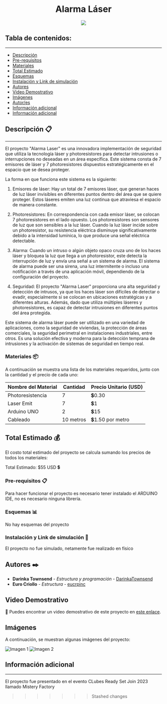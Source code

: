 
<h1 align="center"> Alarma Láser </h1>
<p align="center"><img src="https://www.webdevelopersnotes.com/wp-content/uploads/create-a-simple-home-page.png"/></p> 

## Tabla de contenidos:
---

- [Descripción](#Descripción)
- [Pre-requisitos](#Pre-requisitos)
- [Materiales](#Materiales)
- [Total Estimado](#Total-Estimado)
- [Esquemas](#Esquemas)
- [Instalación y Link de simulación](#Instalación-y-Link-de-simulación)
- [Autores](#Autores)
- [Video Demostrativo](#Video-Demostrativo)
- [Imágenes](#Imágenes)
- [Autor/es](#autores)
- [Información adicional](#información-adicional)
- [Información adicional](#Información-adicional)

## Descripción 📋
---
El proyecto "Alarma Laser" es una innovadora implementación de seguridad que utiliza la tecnología láser y photoresistores para detectar intrusiones o interrupciones no deseadas en un área específica. Este sistema consta de 7 emisores de láser y 7 photoresistores dispuestos estratégicamente en el espacio que se desea proteger.

La forma en que funciona este sistema es la siguiente:

1. Emisores de láser: Hay un total de 7 emisores láser, que generan haces de luz láser invisibles en diferentes puntos dentro del área que se quiere proteger. Estos láseres emiten una luz continua que atraviesa el espacio de manera constante.

2. Photoresistores: En correspondencia con cada emisor láser, se colocan 7 photoresistores en el lado opuesto. Los photoresistores son sensores de luz que son sensibles a la luz láser. Cuando la luz láser incide sobre un photoresistor, su resistencia eléctrica disminuye significativamente debido a la intensidad lumínica, lo que produce una señal eléctrica detectable.

3. Alarma: Cuando un intruso o algún objeto opaco cruza uno de los haces láser y bloquea la luz que llega a un photoresistor, este detecta la interrupción de luz y envía una señal a un sistema de alarma. El sistema de alarma puede ser una sirena, una luz intermitente o incluso una notificación a través de una aplicación móvil, dependiendo de la configuración del proyecto.

4. Seguridad: El proyecto "Alarma Laser" proporciona una alta seguridad y detección de intrusos, ya que los haces láser son difíciles de detectar o evadir, especialmente si se colocan en ubicaciones estratégicas y a diferentes alturas. Además, dado que utiliza múltiples láseres y photoresistores, es capaz de detectar intrusiones en diferentes puntos del área protegida.

Este sistema de alarma láser puede ser utilizado en una variedad de aplicaciones, como la seguridad de viviendas, la protección de áreas comerciales, la seguridad perimetral en instalaciones industriales, entre otros. Es una solución efectiva y moderna para la detección temprana de intrusiones y la activación de sistemas de seguridad en tiempo real.

### Materiales 📦

A continuación se muestra una lista de los materiales requeridos, junto con la cantidad y el precio de cada uno:

  Nombre del Material  | Cantidad  | Precio Unitario (USD)  
|----------------------|-----------|-------------------------
| Photoresistencia     | 7         | 💲0.30                 |
| Laser Emit           | 7         | 💲1                    |
| Arduino UNO          | 2         | 💲15                   |
| Cableado             | 10 metros | 💲1.50 por metro       |



## Total Estimado 💰

El costo total estimado del proyecto se calcula sumando los precios de todos los materiales:

Total Estimado: $55 USD 💲

### Pre-requisitos 📋

Para hacer funcionar el proyecto es necesario tener instalado el ARDUINO IDE, no es necesario ninguna librería.


### Esquemas 📊

No hay esquemas del proyecto

### Instalación y Link de simulación 🔧

El proyecto no fue simulado, netamente fue realizado en físico



## Autores ✒️


* **Darinka Townsend** - *Estructura y programación* - [DarinkaTownsend](https://github.com/DarinkaTownsend)
* **Euro Criollo** - *Estructura* - [eucrpinc](https://github.com/eucrpinc)


## Video Demostrativo
<!-- "Deben subir un video del funcionamiento a esta carpeta con el nombre de su proyecto:

https://espolec-my.sharepoint.com/:f:/g/personal/phycom_espol_edu_ec/Ev_QF9sXrLdOnNa4bQGy1gUBHgFZhHeYxoOzzLBM-buHsg?e=SjMYeL

No olvidar decirle a su mentor que ya fue subido el video para que el Dep.Proyectos pueda agregar el link en esta sección
"-->
🎥 Puedes encontrar un video demostrativo de este proyecto en [este enlace](url_del_video).

## Imágenes

A continuación, se muestran algunas imágenes del proyecto:

![Imagen 1](url_de_la_imagen_1.png)
![Imagen 2](url_de_la_imagen_2.png)

## Información adicional
---
El proyecto fue presentado en el evento CLubes Ready Set Join 2023 llamado Mistery Factory
>>>>>>> Stashed changes
